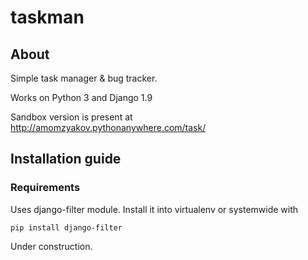 # taskman
## About
Simple task manager &amp; bug tracker.

Works on Python 3 and Django 1.9

Sandbox version is present at http://amomzyakov.pythonanywhere.com/task/

## Installation guide

### Requirements

Uses django-filter module.
Install it into virtualenv or systemwide with

`pip install django-filter`

Under construction.

##
